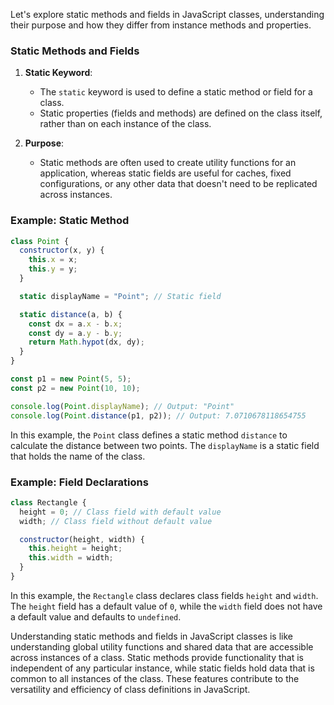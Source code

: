 Let's explore static methods and fields in JavaScript classes, understanding their purpose and how they differ from instance methods and properties.

### Static Methods and Fields

1. **Static Keyword**:
   - The `static` keyword is used to define a static method or field for a class.
   - Static properties (fields and methods) are defined on the class itself, rather than on each instance of the class.

2. **Purpose**:
   - Static methods are often used to create utility functions for an application, whereas static fields are useful for caches, fixed configurations, or any other data that doesn't need to be replicated across instances.

### Example: Static Method

```javascript
class Point {
  constructor(x, y) {
    this.x = x;
    this.y = y;
  }

  static displayName = "Point"; // Static field

  static distance(a, b) {
    const dx = a.x - b.x;
    const dy = a.y - b.y;
    return Math.hypot(dx, dy);
  }
}

const p1 = new Point(5, 5);
const p2 = new Point(10, 10);

console.log(Point.displayName); // Output: "Point"
console.log(Point.distance(p1, p2)); // Output: 7.0710678118654755
```

In this example, the `Point` class defines a static method `distance` to calculate the distance between two points. The `displayName` is a static field that holds the name of the class.

### Example: Field Declarations

```javascript
class Rectangle {
  height = 0; // Class field with default value
  width; // Class field without default value

  constructor(height, width) {
    this.height = height;
    this.width = width;
  }
}
```

In this example, the `Rectangle` class declares class fields `height` and `width`. The `height` field has a default value of `0`, while the `width` field does not have a default value and defaults to `undefined`.

Understanding static methods and fields in JavaScript classes is like understanding global utility functions and shared data that are accessible across instances of a class. Static methods provide functionality that is independent of any particular instance, while static fields hold data that is common to all instances of the class. These features contribute to the versatility and efficiency of class definitions in JavaScript.